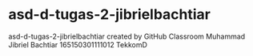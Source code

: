# asd-d-tugas-2-jibrielbachtiar
asd-d-tugas-2-jibrielbachtiar created by GitHub Classroom
Muhammad Jibriel Bachtiar 165150301111012 TekkomD
